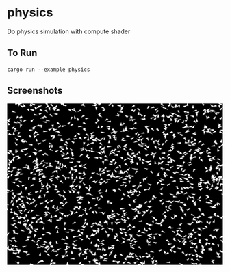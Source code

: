 # physics

Do physics simulation with compute shader

## To Run

```
cargo run --example physics
```

## Screenshots

![Physics example](./screenshot.png)
